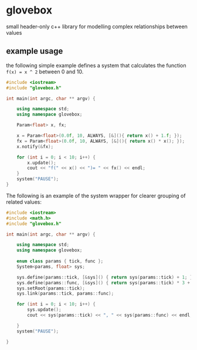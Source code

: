 # glovebox
small header-only c++ library for modelling complex relationships between values

## example usage
the following simple example defines a system that calculates the function ```f(x) = x ^ 2``` between 0 and 10.
```c++
#include <iostream>
#include "glovebox.h"

int main(int argc, char ** argv) {

	using namespace std;
	using namespace glovebox;

	Param<float> x, fx;

	x = Param<float>(0.0f, 10, ALWAYS, [&](){ return x() + 1.f; });
	fx = Param<float>(0.0f, 10, ALWAYS, [&](){ return x() * x(); });
	x.notify(&fx);

	for (int i = 0; i < 10; i++) {
		x.update();
		cout << "f(" << x() << ")= " << fx() << endl;
	}
	system("PAUSE");
}
```
The following is an example of the system wrapper for clearer grouping of related values:
```c++
#include <iostream>
#include <math.h>
#include "glovebox.h"

int main(int argc, char ** argv) {

	using namespace std;
	using namespace glovebox;
	
	enum class params { tick, func };
	System<params, float> sys;

	sys.define(params::tick, [&sys]() { return sys(params::tick) + 1; });
	sys.define(params::func, [&sys]() { return sys(params::tick) * 3 + 1; });
	sys.setRoot(params::tick);
	sys.link(params::tick, params::func);

	for (int i = 0; i < 10; i++) {
		sys.update();
		cout << sys(params::tick) << ", " << sys(params::func) << endl;

	}
	system("PAUSE");

}
```

